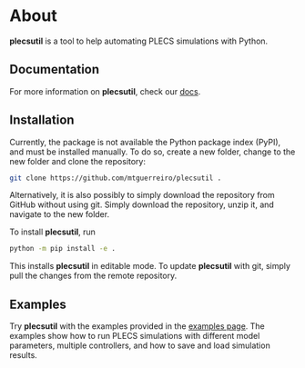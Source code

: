 # About

**plecsutil** is a tool to help automating PLECS simulations with Python.

## Documentation

For more information on **plecsutil**, check our [docs](https://mtguerreiro.github.io/plecsutil/).

## Installation

Currently, the package is not available the Python package index (PyPI), and must be installed manually. To do so, create a new folder, change to the new folder and clone the repository:

```sh
git clone https://github.com/mtguerreiro/plecsutil .
```

Alternatively, it is also possibly to simply download the repository from GitHub without using git. Simply download the repository, unzip it, and navigate to the new folder.

To install **plecsutil**, run

```sh
python -m pip install -e .
```

This installs **plecsutil** in editable mode. To update **plecsutil** with git, simply pull the changes from the remote repository.

## Examples

Try **plecsutil** with the examples provided in the [examples page](https://github.com/mtguerreiro/plecsutil/tree/main/examples). The examples show how to run PLECS simulations with different model parameters, multiple controllers, and how to save and load simulation results.


